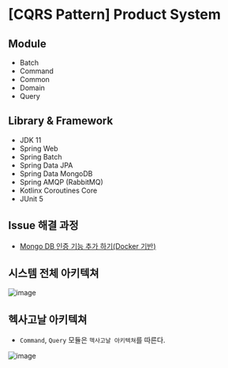 # [CQRS Pattern] Product System

## Module

- Batch
- Command
- Common
- Domain
- Query

## Library & Framework

- JDK 11
- Spring Web
- Spring Batch
- Spring Data JPA
- Spring Data MongoDB
- Spring AMQP (RabbitMQ)
- Kotlinx Coroutines Core
- JUnit 5

## Issue 해결 과정

- [Mongo DB 인증 기능 추가 하기(Docker 기반)](https://hyos-dev-log.tistory.com/4)

## 시스템 전체 아키텍쳐

![image](https://user-images.githubusercontent.com/23515771/128012900-d897a8de-ce09-4c19-a6bd-9207044500a3.png)

## 헥사고날 아키텍쳐

- `Command`, `Query` 모듈은 `헥사고날 아키텍쳐`를 따른다.

![image](https://user-images.githubusercontent.com/23515771/128000044-b4520de0-035e-4930-8a81-95bf3e8c9e59.png)
